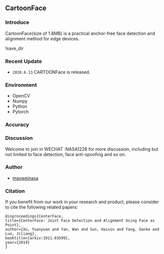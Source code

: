 ## CartoonFace

### Introduce 

CartoonFace(size of 1.8MB) is a practical anchor-free face detection and alignment method for edge devices.

 !save_dir
### Recent Update
- `2020.6.13` CARTOONFace is released.

### Environment

- OpenCV 
- Numpy
- Python
- Pytorch

### Accuracy



### Discussion

  Welcome to join in WECHAT :NASA1228 for more discussion, including but not limited to face detection, face anti-spoofing and so on.

### Author
 - [maoweinasa](https://github.com/maoweinasa)
 

###  Citation
If you benefit from our work in your research and product, please consider to cite the following related papers:
```
@inproceedings{CenterFace,
title={CenterFace: Joint Face Detection and Alignment Using Face as Point},
author={Xu, Yuanyuan and Yan, Wan and Sun, Haixin and Yang, Genke and Luo, Jiliang},
booktitle={arXiv:1911.03599},
year={2019}
}
```
